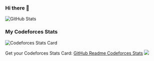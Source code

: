 ### Hi there 👋

<!--
**ArifAhmed120829/ArifAhmed120829** is a ✨ _special_ ✨ repository because its `README.md` (this file) appears on your GitHub profile.

Here are some ideas to get you started:

- 🔭 I’m currently working on ...
- 🌱 I’m currently learning ...
- 👯 I’m looking to collaborate on ...
- 🤔 I’m looking for help with ...
- 💬 Ask me about ...
- 📫 How to reach me: ...
- 😄 Pronouns: ...
- ⚡ Fun fact: ...
-->

![GitHub Stats](https://github-readme-stats.vercel.app/api?username=ArifAhmed120829&theme=tokyonight)
### My Codeforces Stats

![Codeforces Stats Card](https://codeforces-stats-api.herokuapp.com/stats?username=wweverma1&theme=1)

Get your Codeforces Stats Card: [GitHub Readme Codeforces Stats](https://github.com/wweverma1/github-readme-codeforces-stats)
![](https://leetcard.jacoblin.cool/ArifXx1?ext=heatmap)
